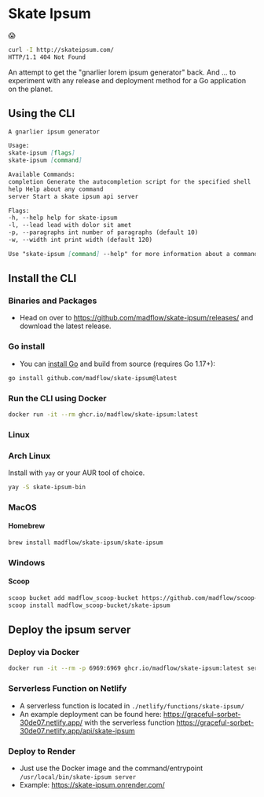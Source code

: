 # Skate Ipsum

😱

```bash
curl -I http://skateipsum.com/
HTTP/1.1 404 Not Found
```

An attempt to get the "gnarlier lorem ipsum generator" back. And ... to experiment with any release and deployment method for a Go application on the planet.

## Using the CLI

```markdown
A gnarlier ipsum generator

Usage:
skate-ipsum [flags]
skate-ipsum [command]

Available Commands:
completion Generate the autocompletion script for the specified shell
help Help about any command
server Start a skate ipsum api server

Flags:
-h, --help help for skate-ipsum
-l, --lead lead with dolor sit amet
-p, --paragraphs int number of paragraphs (default 10)
-w, --width int print width (default 120)

Use "skate-ipsum [command] --help" for more information about a command.
```

## Install the CLI

### Binaries and Packages

- Head on over to https://github.com/madflow/skate-ipsum/releases/ and download the latest release.

### Go install

- You can [install Go](https://golang.org/dl/) and build from source (requires Go 1.17+):

```bash
go install github.com/madflow/skate-ipsum@latest
```

### Run the CLI using Docker

```bash
docker run -it --rm ghcr.io/madflow/skate-ipsum:latest
```

### Linux

### Arch Linux

Install with `yay` or your AUR tool of choice.

```bash
yay -S skate-ipsum-bin
```

### MacOS

#### Homebrew

```bash
brew install madflow/skate-ipsum/skate-ipsum
```

### Windows

#### Scoop

```bash
scoop bucket add madflow_scoop-bucket https://github.com/madflow/scoop-bucket
scoop install madflow_scoop-bucket/skate-ipsum
```

## Deploy the ipsum server

### Deploy via Docker

```bash
docker run -it --rm -p 6969:6969 ghcr.io/madflow/skate-ipsum:latest server
```

### Serverless Function on Netlify

- A serverless function is located in `./netlify/functions/skate-ipsum/`
- An example deployment can be found here: https://graceful-sorbet-30de07.netlify.app/ with the serverless function https://graceful-sorbet-30de07.netlify.app/api/skate-ipsum

### Deploy to Render

- Just use the Docker image and the command/entrypoint `/usr/local/bin/skate-ipsum server`
- Example: https://skate-ipsum.onrender.com/
